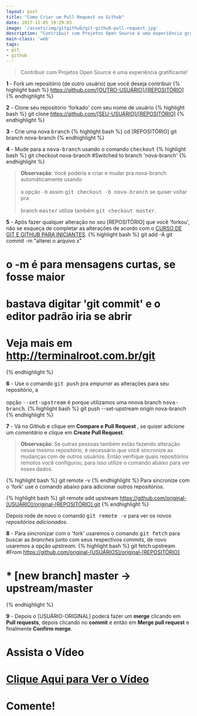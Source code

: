 ```yaml
---
layout: post
title: "Como Criar um Pull Request no Github"
date: 2017-12-05 19:29:03
image: '/assets/img/gitgithub/git-github-pull-request.jpg'
description: "Contribuir com Projetos Open Source é uma experiência gratificante!"
main-class: 'web'
tags:
- git
- github
---
```


> Contribuir com Projetos Open Source é uma experiência gratificante!

__1__ - Fork um repositório (de outro usuário) que você deseja contribuir
{% highlight bash %}
https://github.com/[OUTRO-USUÁRIO]/[REPOSITÓRIO]
{% endhighlight %}

__2__ - Clone seu repositório 'forkado' com seu nome de usuário
{% highlight bash %}
git clone https://github.com/[SEU-USUÁRIO]/[REPOSITÓRIO]
{% endhighlight %}

__3__ - Crie uma nova <kbd>branch</kbd>
{% highlight bash %}
cd [REPOSITÓRIO]
git branch nova-branch
{% endhighlight %}

__4__ - Mude para a <kbd>nova-branch</kbd> usando o comando <kbd>checkout</kbd>
{% highlight bash %}
git checkout nova-branch
#Switched to branch 'nova-branch'
{% endhighlight %}

> __Observação__: Você poderia e criar e mudar pra nova-branch automáticamente usando <br><br>
a opção <kbd>-b</kbd> assim <kbd>git checkout -b nova-branch</kbd> se quiser voltar pra 
<br><br>branch <kbd>master</kbd> utilize também <kbd>git checkout master</kbd>.

__5__ - Após fazer qualquer alteração no _seu_ [REPOSITÓRIO] que você 'forkou', não se esqueça de completar as alterações de acordo com o [CURSO DE GIT E GITHUB PARA INICIANTES](http://terminalroot.com.br/git).
{% highlight bash %}
git add -A
git commit -m "alterei o arquivo x"
# o -m é para mensagens curtas, se fosse maior
# bastava digitar 'git commit' e o editor padrão iria se abrir
# Veja mais em http://terminalroot.com.br/git
{% endhighlight %}

__6__ - Use o comando <kbd>git push</kbd> pra _empurrar_ as alterações para seu repositório, a<br><br> opção <kbd>--set-upstream</kbd> é porque utilizamos uma nnova branch <kbd>nova-branch</kbd>.
{% highlight bash %}
git push --set-upstream origin nova-branch
{% endhighlight %}

__7__ - Vá no Github e clique em __Compare e Pull Request__ , se quiser adicione um _comentário_ e clique em __Create Pull Request__.


> __Observação__: Se outras pessoas também estão fazendo alteração nesse mesmo repositório, é necessário que você sincronize as mudanças com de outros usuários. Então verifique quais repositórios remotos você configurou, para isso utilize o comando abaixo para ver esses dados.

{% highlight bash %}
git remote -v
{% endhighlight %}
Para sincronize com o 'fork' use o comando abaixo para adicionar outros repositórios.

{% highlight bash %}
git remote add upstream https://github.com/original-[USUÁRIO]/original-[REPOSITÓRIO].git
{% endhighlight %}

Depois rode de novo o comando <kbd>git remote -v</kbd> para ver os _novos repositórios adicionados_.

__8__ - Para sincronizar com o 'fork' usaremos o comando <kbd>git fetch</kbd> para buscar as _branches_ junto com seus respectivos _commits_, de novo usaremos a opção _upstream_.
{% highlight bash %}
git fetch upstream
#From https://github.com/original-[USUÁRIOS]/original-[REPOSITÓRIO]
# * [new branch]      master     -> upstream/master
{% endhighlight %}

__9__ - Depois o [USUÁRIO-ORIGINAL] poderá fazer um __merge__ clicando em __Pull requests__, depois clicando no __commit__ e então em __Merge pull request__ e finalmente __Confirm merge__.

# Assista o Vídeo

# [Clique Aqui para Ver o Vídeo](https://www.youtube.com/watch?v=dSUT0Y7suPI)


# Comente!
